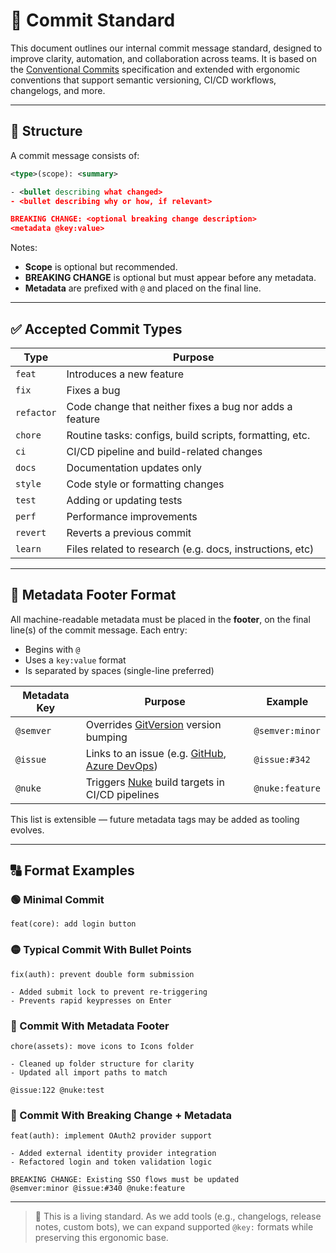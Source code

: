 # 📝 Commit Standard

This document outlines our internal commit message standard, designed to improve clarity, automation, and collaboration across teams. It is based on the [Conventional Commits](https://www.conventionalcommits.org/) specification and extended with ergonomic conventions that support semantic versioning, CI/CD workflows, changelogs, and more.

---

## 📌 Structure

A commit message consists of:

```xml
<type>(scope): <summary>

- <bullet describing what changed>
- <bullet describing why or how, if relevant>

BREAKING CHANGE: <optional breaking change description>
<metadata @key:value>
```

Notes:

- **Scope** is optional but recommended.
- **BREAKING CHANGE** is optional but must appear before any metadata.
- **Metadata** are prefixed with `@` and placed on the final line.

---

## ✅ Accepted Commit Types

| Type       | Purpose                                                     |
|------------|-------------------------------------------------------------|
| `feat`     | Introduces a new feature                                    |
| `fix`      | Fixes a bug                                                 |
| `refactor` | Code change that neither fixes a bug nor adds a feature     |
| `chore`    | Routine tasks: configs, build scripts, formatting, etc.     |
| `ci`       | CI/CD pipeline and build-related changes                    |
| `docs`     | Documentation updates only                                  |
| `style`    | Code style or formatting changes                            |
| `test`     | Adding or updating tests                                    |
| `perf`     | Performance improvements                                    |
| `revert`   | Reverts a previous commit                                   |
| `learn`    | Files related to research (e.g. docs, instructions, etc)    |

---

## 🧩 Metadata Footer Format

All machine-readable metadata must be placed in the **footer**, on the final line(s) of the commit message. Each entry:

- Begins with `@`
- Uses a `key:value` format
- Is separated by spaces (single-line preferred)

[gitVersion]: https://gitversion.net
[gitIssues]: https://docs.github.com/en/issues/tracking-your-work-with-issues/about-issues
[azureDevOpsIssues]: https://learn.microsoft.com/en-us/azure/devops/boards/work-items/about-work-items

| Metadata Key | Purpose                                                                         | Example         |
|--------------|---------------------------------------------------------------------------------|-----------------|
| `@semver`    | Overrides [GitVersion][gitVersion] version bumping                              | `@semver:minor` |
| `@issue`     | Links to an issue (e.g. [GitHub][gitIssues], [Azure DevOps][azureDevOpsIssues]) | `@issue:#342`   |
| `@nuke`      | Triggers [Nuke](https://nuke.build/) build targets in CI/CD pipelines           | `@nuke:feature` |

This list is extensible — future metadata tags may be added as tooling evolves.

---

## 🔠 Format Examples

### 🟢 Minimal Commit

```text
feat(core): add login button
```

### 🟡 Typical Commit With Bullet Points

```text
fix(auth): prevent double form submission

- Added submit lock to prevent re-triggering
- Prevents rapid keypresses on Enter
```

### 🔵 Commit With Metadata Footer

```text
chore(assets): move icons to Icons folder

- Cleaned up folder structure for clarity
- Updated all import paths to match

@issue:122 @nuke:test
```

### 🔴 Commit With Breaking Change + Metadata

```text
feat(auth): implement OAuth2 provider support

- Added external identity provider integration
- Refactored login and token validation logic

BREAKING CHANGE: Existing SSO flows must be updated
@semver:minor @issue:#340 @nuke:feature
```

---

> 📄 This is a living standard. As we add tools (e.g., changelogs, release notes, custom bots), we can expand supported `@key:` formats while preserving this ergonomic base.

